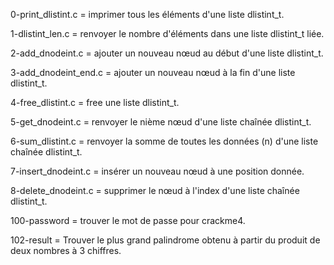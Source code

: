 0-print_dlistint.c = imprimer tous les éléments d'une liste dlistint_t.

1-dlistint_len.c = renvoyer le nombre d'éléments dans une liste dlistint_t liée.

2-add_dnodeint.c = ajouter un nouveau nœud au début d'une liste dlistint_t.

3-add_dnodeint_end.c = ajouter un nouveau nœud à la fin d'une liste dlistint_t.

4-free_dlistint.c = free une liste dlistint_t.

5-get_dnodeint.c = renvoyer le nième nœud d'une liste chaînée dlistint_t.

6-sum_dlistint.c = renvoyer la somme de toutes les données (n) d'une liste chaînée dlistint_t.

7-insert_dnodeint.c = insérer un nouveau nœud à une position donnée.

8-delete_dnodeint.c = supprimer le nœud à l'index d'une liste chaînée dlistint_t.

100-password = trouver le mot de passe pour crackme4.

102-result = Trouver le plus grand palindrome obtenu à partir du produit de deux nombres à 3 chiffres.
